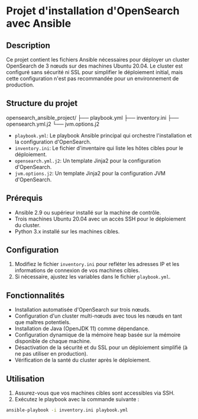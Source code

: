 # Projet d'installation d'OpenSearch avec Ansible

## Description

Ce projet contient les fichiers Ansible nécessaires pour déployer un cluster OpenSearch de 3 nœuds sur des machines Ubuntu 20.04. Le cluster est configuré sans sécurité ni SSL pour simplifier le déploiement initial, mais cette configuration n'est pas recommandée pour un environnement de production.

## Structure du projet
  opensearch_ansible_project/
  ├── playbook.yml
  ├── inventory.ini
  ├── opensearch.yml.j2
  └── jvm.options.j2

- `playbook.yml`: Le playbook Ansible principal qui orchestre l'installation et la configuration d'OpenSearch.
- `inventory.ini`: Le fichier d'inventaire qui liste les hôtes cibles pour le déploiement.
- `opensearch.yml.j2`: Un template Jinja2 pour la configuration d'OpenSearch.
- `jvm.options.j2`: Un template Jinja2 pour la configuration JVM d'OpenSearch.

## Prérequis

- Ansible 2.9 ou supérieur installé sur la machine de contrôle.
- Trois machines Ubuntu 20.04 avec un accès SSH pour le déploiement du cluster.
- Python 3.x installé sur les machines cibles.

## Configuration

1. Modifiez le fichier `inventory.ini` pour refléter les adresses IP et les informations de connexion de vos machines cibles.
2. Si nécessaire, ajustez les variables dans le fichier `playbook.yml`.

## Fonctionnalités

- Installation automatisée d'OpenSearch sur trois nœuds.
- Configuration d'un cluster multi-nœuds avec tous les nœuds en tant que maîtres potentiels.
- Installation de Java (OpenJDK 11) comme dépendance.
- Configuration dynamique de la mémoire heap basée sur la mémoire disponible de chaque machine.
- Désactivation de la sécurité et du SSL pour un déploiement simplifié (à ne pas utiliser en production).
- Vérification de la santé du cluster après le déploiement.

## Utilisation

1. Assurez-vous que vos machines cibles sont accessibles via SSH.
2. Exécutez le playbook avec la commande suivante :

```bash
ansible-playbook -i inventory.ini playbook.yml
```
